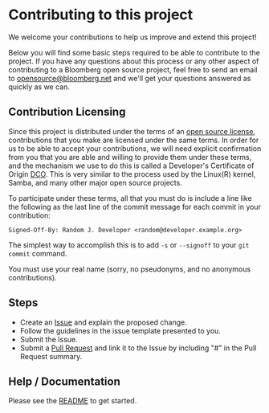 # Contributing to this project

We welcome your contributions to help us improve and extend this project!

Below you will find some basic steps required to be able to contribute to the project. If
you have any questions about this process or any other aspect of contributing to a Bloomberg open
source project, feel free to send an email to opensource@bloomberg.net and we'll get your questions
answered as quickly as we can.

## Contribution Licensing

Since this project is distributed under the terms of an [open source license](LICENSE), contributions that you make
are licensed under the same terms. In order for us to be able to accept your contributions,
we will need explicit confirmation from you that you are able and willing to provide them under
these terms, and the mechanism we use to do this is called a Developer's Certificate of Origin
[DCO](DCO.md).  This is very similar to the process used by the Linux(R) kernel, Samba, and many
other major open source projects.

To participate under these terms, all that you must do is include a line like the following as the
last line of the commit message for each commit in your contribution:

    Signed-Off-By: Random J. Developer <random@developer.example.org>

The simplest way to accomplish this is to add `-s` or `--signoff` to your `git commit` command.

You must use your real name (sorry, no pseudonyms, and no anonymous contributions).

## Steps

- Create an [Issue](../../../issues) and explain the proposed change.
- Follow the guidelines in the issue template presented to you.
- Submit the Issue.
- Submit a [Pull Request](../../../pulls) and link it to the Issue by including "#<issue number>" in the Pull Request summary.

## Help / Documentation

Please see the [README](README.md) to get started.
